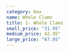 ```yaml
---
category: box
name: Whole Clams
title: 1- Whole Clams
small_price: "31.95"
medium_price: 42.95"
large_price: "67.95"
---
```

